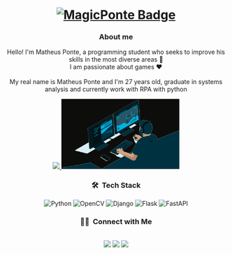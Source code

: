 
<div align="center">
        <a href="#">
            <h1>
                <img src="https://img.shields.io/badge/MagicPonte-%230d1117.svg?style=for-the-badge&logoColor=white" alt="MagicPonte Badge"/>
            </h1>
        </a>
        <h3>About me</h3>
        <p>
            Hello! I'm Matheus Ponte, a programming student who seeks to improve his skills in the most diverse areas 👋
            <br/>
            I am passionate about games ❤
            <br/>
            <br/>
            My real name is Matheus Ponte and I'm 27 years old, graduate in systems analysis and currently work with RPA with python
        </p>
</div>

<div align="center">
        <a href="#">
                <img height="160em" src="https://github-readme-stats.vercel.app/api?username=MatheusPonte&show_icons=true&theme=great-gatsby&include_all_commits=true&count_private=true"/>
                <img height="160em" src="https://raw.githubusercontent.com/Potential17/Potential17/master/user%20(2).gif"/>
        </a>
  <br>

### 🛠 &nbsp;Tech Stack


![Python](https://img.shields.io/badge/python-3670A0?style=for-the-badge&logo=python&logoColor=ffdd54)
![OpenCV](https://img.shields.io/badge/opencv-%23white.svg?style=for-the-badge&logo=opencv&logoColor=white)
![Django](https://img.shields.io/badge/django-%23092E20.svg?style=for-the-badge&logo=django&logoColor=white)
![Flask](https://img.shields.io/badge/flask-%23000.svg?style=for-the-badge&logo=flask&logoColor=white)
![FastAPI](https://img.shields.io/badge/FastAPI-005571?style=for-the-badge&logo=fastapi)


### 🤝🏻 &nbsp;Connect with Me

<br>
<div align="center">  <a href="https://instagram.com/magicponte" target="_blank"><img src="https://img.shields.io/badge/-Instagram-%23E4405F?style=for-the-badge&logo=instagram&logoColor=white" target="_blank"></a>
  <a href = "mailto:MatheusPonte894@gmail.com"><img src="https://img.shields.io/badge/-Gmail-%23333?style=for-the-badge&logo=gmail&logoColor=white" target="_blank"></a>
  <a href="https://www.linkedin.com/in/MatheusPonte894" target="_blank"><img src="https://img.shields.io/badge/-LinkedIn-%230077B5?style=for-the-badge&logo=linkedin&logoColor=white" target="_blank"></a> </div>

##
    
